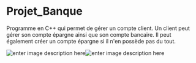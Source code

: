 ﻿# Projet_Banque

Programme en C++ qui permet de gérer un compte client.
Un client peut gérer son compte épargne ainsi que son compte bancaire.
Il peut également créer un compte épargne si il n'en possède pas du tout.


![enter image description here](https://img.shields.io/badge/Farvacque-Flavian-brightgreen?style=for-the-badge&logo=appveyor)![enter image description here](https://img.shields.io/badge/License-Apache2-red?style=for-the-badge&logo=appveyor)
